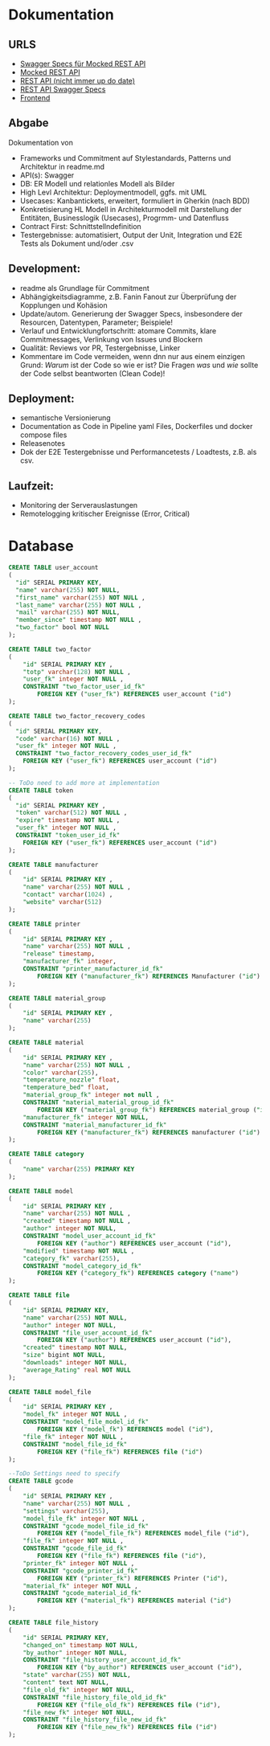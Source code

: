 # Dokumentation

## URLS 
- [Swagger Specs für Mocked REST API](http://194.233.162.63:3001)
- [Mocked REST API](http://194.233.162.63:3000)
- [REST API (nicht immer up do date)](http://194.233.162.63:8080)
- [REST API Swagger Specs](http://194.233.162.63:8080/swagger-ui)
- [Frontend](http://194.233.162.63:5000)

## Abgabe
Dokumentation von
- Frameworks und Commitment auf Stylestandards, Patterns und Architektur in readme.md
- API(s): Swagger
- DB: ER Modell und relationles Modell als Bilder
- High Levl Architektur: Deploymentmodell, ggfs. mit UML
- Usecases: Kanbantickets, erweitert, formuliert in Gherkin (nach BDD)
- Konkretisierung HL Modell in Architekturmodell mit Darstellung der Entitäten, Businesslogik (Usecases), Progrmm- und Datenfluss
- Contract First: Schnittstellndefinition
- Testergebnisse: automatisiert, Output der Unit, Integration und E2E Tests als Dokument und/oder .csv

## Development:
- readme als Grundlage für Commitment
- Abhängigkeitsdiagramme, z.B. Fanin Fanout zur Überprüfung der Kopplungen und Kohäsion
- Update/autom. Generierung der Swagger Specs, insbesondere der Resourcen, Datentypen, Parameter; Beispiele!
- Verlauf und Entwicklungfortschritt: atomare Commits, klare Commitmessages, Verlinkung von Issues und Blockern
- Qualität: Reviews vor PR, Testergebnisse, Linker
- Kommentare im Code vermeiden, wenn dnn nur aus einem einzigen Grund: *Warum* ist der Code so wie er ist? Die Fragen *was* und *wie* sollte der Code selbst beantworten (Clean Code)!

## Deployment: 
- semantische Versionierung
- Documentation as Code in Pipeline yaml Files, Dockerfiles und docker compose files
- Releasenotes
- Dok der E2E Testergebnisse und Performancetests / Loadtests, z.B. als csv.

## Laufzeit: 
- Monitoring der Serverauslastungen
- Remotelogging kritischer Ereignisse (Error, Critical)

# Database
```sql
CREATE TABLE user_account
(
  "id" SERIAL PRIMARY KEY,
  "name" varchar(255) NOT NULL,
  "first_name" varchar(255) NOT NULL ,
  "last_name" varchar(255) NOT NULL ,
  "mail" varchar(255) NOT NULL,
  "member_since" timestamp NOT NULL ,
  "two_factor" bool NOT NULL  
);

CREATE TABLE two_factor
(
    "id" SERIAL PRIMARY KEY ,
    "totp" varchar(128) NOT NULL ,
    "user_fk" integer NOT NULL ,
    CONSTRAINT "two_factor_user_id_fk"
        FOREIGN KEY ("user_fk") REFERENCES user_account ("id")
);

CREATE TABLE two_factor_recovery_codes
(
  "id" SERIAL PRIMARY KEY,
  "code" varchar(16) NOT NULL ,
  "user_fk" integer NOT NULL ,
  CONSTRAINT "two_factor_recovery_codes_user_id_fk"
    FOREIGN KEY ("user_fk") REFERENCES user_account ("id")
);

-- ToDo need to add more at implementation
CREATE TABLE token
(
  "id" SERIAL PRIMARY KEY ,
  "token" varchar(512) NOT NULL ,
  "expire" timestamp NOT NULL ,
  "user_fk" integer NOT NULL ,
  CONSTRAINT "token_user_id_fk"
    FOREIGN KEY ("user_fk") REFERENCES user_account ("id")
);

CREATE TABLE manufacturer
(
    "id" SERIAL PRIMARY KEY ,
    "name" varchar(255) NOT NULL ,
    "contact" varchar(1024) ,
    "website" varchar(512)
);

CREATE TABLE printer
(
    "id" SERIAL PRIMARY KEY ,
    "name" varchar(255) NOT NULL ,
    "release" timestamp,
    "manufacturer_fk" integer,
    CONSTRAINT "printer_manufacturer_id_fk"
        FOREIGN KEY ("manufacturer_fk") REFERENCES Manufacturer ("id")
);

CREATE TABLE material_group
(
    "id" SERIAL PRIMARY KEY ,
    "name" varchar(255) 
);

CREATE TABLE material
(
    "id" SERIAL PRIMARY KEY ,
    "name" varchar(255) NOT NULL ,
    "color" varchar(255),
    "temperature_nozzle" float,
    "temperature_bed" float,
    "material_group_fk" integer not null ,
    CONSTRAINT "material_material_group_id_fk"
        FOREIGN KEY ("material_group_fk") REFERENCES material_group ("id"),
    "manufacturer_fk" integer NOT NULL,
    CONSTRAINT "material_manufacturer_id_fk"
        FOREIGN KEY ("manufacturer_fk") REFERENCES manufacturer ("id")
);

CREATE TABLE category
(
    "name" varchar(255) PRIMARY KEY 
);

CREATE TABLE model
(
    "id" SERIAL PRIMARY KEY ,
    "name" varchar(255) NOT NULL ,
    "created" timestamp NOT NULL ,
    "author" integer NOT NULL,
    CONSTRAINT "model_user_account_id_fk"
        FOREIGN KEY ("author") REFERENCES user_account ("id"),
    "modified" timestamp NOT NULL ,
    "category_fk" varchar(255),
    CONSTRAINT "model_category_id_fk"
        FOREIGN KEY ("category_fk") REFERENCES category ("name")    
);

CREATE TABLE file
(
    "id" SERIAL PRIMARY KEY,
    "name" varchar(255) NOT NULL,
    "author" integer NOT NULL,
    CONSTRAINT "file_user_account_id_fk"
        FOREIGN KEY ("author") REFERENCES user_account ("id"),
    "created" timestamp NOT NULL,
    "size" bigint NOT NULL,
    "downloads" integer NOT NULL,
    "average_Rating" real NOT NULL
);

CREATE TABLE model_file
(
    "id" SERIAL PRIMARY KEY ,
    "model_fk" integer NOT NULL ,
    CONSTRAINT "model_file_model_id_fk"
        FOREIGN KEY ("model_fk") REFERENCES model ("id"),
    "file_fk" integer NOT NULL ,
    CONSTRAINT "model_file_id_fk"
        FOREIGN KEY ("file_fk") REFERENCES file ("id")
);

--ToDo Settings need to specify
CREATE TABLE gcode
(
    "id" SERIAL PRIMARY KEY ,
    "name" varchar(255) NOT NULL ,
    "settings" varchar(255),
    "model_file_fk" integer NOT NULL ,
    CONSTRAINT "gcode_model_file_id_fk"
        FOREIGN KEY ("model_file_fk") REFERENCES model_file ("id"),
    "file_fk" integer NOT NULL ,
    CONSTRAINT "gcode_file_id_fk"
        FOREIGN KEY ("file_fk") REFERENCES file ("id"),
    "printer_fk" integer NOT NULL ,
    CONSTRAINT "gcode_printer_id_fk"
        FOREIGN KEY ("printer_fk") REFERENCES Printer ("id"),
    "material_fk" integer NOT NULL ,
    CONSTRAINT "gcode_material_id_fk"
        FOREIGN KEY ("material_fk") REFERENCES material ("id")
);

CREATE TABLE file_history
(
    "id" SERIAL PRIMARY KEY,
    "changed_on" timestamp NOT NULL,
    "by_author" integer NOT NULL,
    CONSTRAINT "file_history_user_account_id_fk"
        FOREIGN KEY ("by_author") REFERENCES user_account ("id"),
    "state" varchar(255) NOT NULL,
    "content" text NOT NULL,
    "file_old_fk" integer NOT NULL,
    CONSTRAINT "file_history_file_old_id_fk"
        FOREIGN KEY ("file_old_fk") REFERENCES file ("id"),
    "file_new_fk" integer NOT NULL,
    CONSTRAINT "file_history_file_new_id_fk"
        FOREIGN KEY ("file_new_fk") REFERENCES file ("id")
);

```
